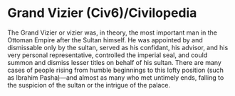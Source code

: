 # Grand Vizier (Civ6)/Civilopedia

The Grand Vizier or vizier was, in theory, the most important man in the Ottoman Empire after the Sultan himself. He was appointed by and dismissable only by the sultan, served as his confidant, his advisor, and his very personal representative, controlled the imperial seal, and could summon and dismiss lesser titles on behalf of his sultan. There are many cases of people rising from humble beginnings to this lofty position (such as Ibrahim Pasha)—and almost as many who met untimely ends, falling to the suspicion of the sultan or the intrigue of the palace.